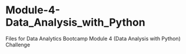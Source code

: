 # Module-4-Data_Analysis_with_Python
Files for Data Analytics Bootcamp Module 4 (Data Analysis with Python) Challenge

